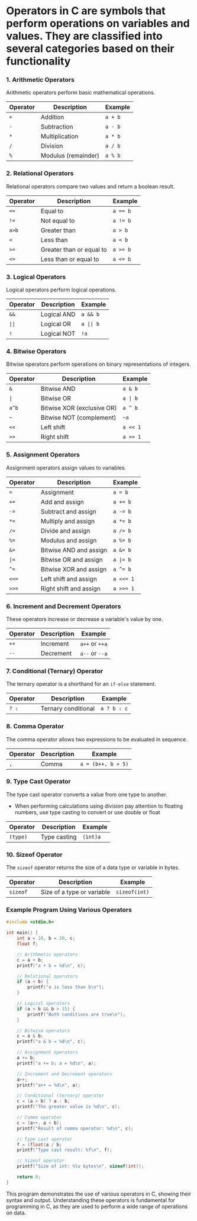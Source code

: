 # Operators in C are symbols that perform operations on variables and values. They are classified into several categories based on their functionality

### 1. **Arithmetic Operators**

Arithmetic operators perform basic mathematical operations.

| Operator | Description         | Example |
| -------- | ------------------- | ------- |
| `+`      | Addition            | `a + b` |
| `-`      | Subtraction         | `a - b` |
| `*`      | Multiplication      | `a * b` |
| `/`      | Division            | `a / b` |
| `%`      | Modulus (remainder) | `a % b` |

### 2. **Relational Operators**

Relational operators compare two values and return a boolean result.

| Operator | Description              | Example  |
| -------- | ------------------------ | -------- |
| `==`     | Equal to                 | `a == b` |
| `!=`     | Not equal to             | `a != b` |
| `a>b`    | Greater than             | `a > b`  |
| `<`      | Less than                | `a < b`  |
| `>=`     | Greater than or equal to | `a >= b` |
| `<=`     | Less than or equal to    | `a <= b` |

### 3. **Logical Operators**

Logical operators perform logical operations.

| Operator | Description | Example    |
| -------- | ----------- | ---------- |
| `&&`     | Logical AND | `a && b`   |
| `\|\|`   | Logical OR  | `a \|\| b` |
| `!`      | Logical NOT | `!a`       |

### 4. **Bitwise Operators**

Bitwise operators perform operations on binary representations of integers.

| Operator | Description                | Example  |
| -------- | -------------------------- | -------- |
| `&`      | Bitwise AND                | `a & b`  |
| `\|`     | Bitwise OR                 | `a \| b` |
| `a^b`    | Bitwise XOR (exclusive OR) | `a ^ b`  |
| `~`      | Bitwise NOT (complement)   | `~a`     |
| `<<`     | Left shift                 | `a << 1` |
| `>>`     | Right shift                | `a >> 1` |

### 5. **Assignment Operators**

Assignment operators assign values to variables.

| Operator | Description            | Example   |
| -------- | ---------------------- | --------- |
| `=`      | Assignment             | `a = b`   |
| `+=`     | Add and assign         | `a += b`  |
| `-=`     | Subtract and assign    | `a -= b`  |
| `*=`     | Multiply and assign    | `a *= b`  |
| `/=`     | Divide and assign      | `a /= b`  |
| `%=`     | Modulus and assign     | `a %= b`  |
| `&=`     | Bitwise AND and assign | `a &= b`  |
| `\|=`    | Bitwise OR and assign  | `a \|= b` |
| `^=`     | Bitwise XOR and assign | `a ^= b`  |
| `<<=`    | Left shift and assign  | `a <<= 1` |
| `>>=`    | Right shift and assign | `a >>= 1` |

### 6. **Increment and Decrement Operators**

These operators increase or decrease a variable's value by one.

| Operator | Description | Example        |
| -------- | ----------- | -------------- |
| `++`     | Increment   | `a++` or `++a` |
| `--`     | Decrement   | `a--` or `--a` |

### 7. **Conditional (Ternary) Operator**

The ternary operator is a shorthand for an `if-else` statement.

| Operator | Description         | Example     |
| -------- | ------------------- | ----------- |
| `? :`    | Ternary conditional | `a ? b : c` |

### 8. **Comma Operator**

The comma operator allows two expressions to be evaluated in sequence.

| Operator | Description | Example            |
| -------- | ----------- | ------------------ |
| `,`      | Comma       | `a = (b++, b + 5)` |

### 9. **Type Cast Operator**

The type cast operator converts a value from one type to another.

- When performing calculations using division pay attention to floating numbers, use type casting to convert or use double or float

| Operator | Description  | Example  |
| -------- | ------------ | -------- |
| `(type)` | Type casting | `(int)a` |

### 10. **Sizeof Operator**

The `sizeof` operator returns the size of a data type or variable in bytes.

| Operator | Description                | Example       |
| -------- | -------------------------- | ------------- |
| `sizeof` | Size of a type or variable | `sizeof(int)` |

### Example Program Using Various Operators

```c
#include <stdio.h>

int main() {
    int a = 10, b = 20, c;
    float f;

    // Arithmetic operators
    c = a + b;
    printf("a + b = %d\n", c);

    // Relational operators
    if (a < b) {
        printf("a is less than b\n");
    }

    // Logical operators
    if (a < b && b > 15) {
        printf("Both conditions are true\n");
    }

    // Bitwise operators
    c = a & b;
    printf("a & b = %d\n", c);

    // Assignment operators
    a += b;
    printf("a += b; a = %d\n", a);

    // Increment and Decrement operators
    a++;
    printf("a++ = %d\n", a);

    // Conditional (ternary) operator
    c = (a > b) ? a : b;
    printf("The greater value is %d\n", c);

    // Comma operator
    c = (a++, a + b);
    printf("Result of comma operator: %d\n", c);

    // Type cast operator
    f = (float)a / b;
    printf("Type cast result: %f\n", f);

    // Sizeof operator
    printf("Size of int: %lu bytes\n", sizeof(int));

    return 0;
}
```

This program demonstrates the use of various operators in C, showing their syntax and output. Understanding these operators is fundamental for programming in C, as they are used to perform a wide range of operations on data.
